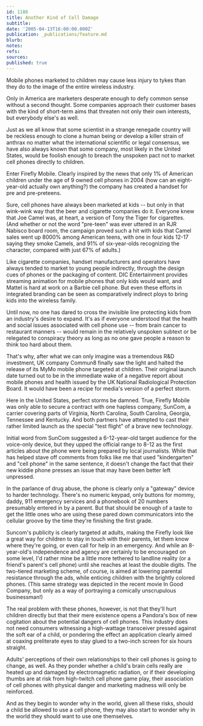 ```yaml
---
id: 1186
title: Another Kind of Cell Damage
subtitle: 
date: '2005-04-13T16:00:00.000Z'
publication: _publications/feature.md
blurb: 
notes: 
refs: 
sources: 
published: true
---
```

Mobile phones marketed to children may cause less injury to tykes than they do to the image of the entire wireless industry.

Only in America are marketers desperate enough to defy common sense without a second thought. Some companies approach their customer bases with the kind of short-term aims that threaten not only their own interests, but everybody else's as well.

Just as we all know that some scientist in a strange renegade country will be reckless enough to clone a human being or develop a killer strain of anthrax no matter what the international scientific or legal consensus, we have also always known that some company, most likely in the United States, would be foolish enough to breach the unspoken pact not to market cell phones directly to children.

Enter Firefly Mobile. Clearly inspired by the news that only 1% of American children under the age of 9 owned cell phones in 2004 (how can an eight-year-old actually own anything?) the company has created a handset for pre and pre-preteens.

Sure, cell phones have always been marketed at kids -- but only in that wink-wink way that the beer and cigarette companies do it. Everyone knew that Joe Camel was, at heart, a version of Tony the Tiger for cigarettes. (And whether or not the word "pre-teen" was ever uttered in an RJR Nabisco board room, the campaign proved such a hit with kids that Camel sales went up 8000% among American teens, with one in four kids 12-17 saying they smoke Camels, and 91% of six-year-olds recognizing the character, compared with just 67% of adults.)

Like cigarette companies, handset manufacturers and operators have always tended to market to young people indirectly, through the design cues of phones or the packaging of content. DIC Entertainment provides streaming animation for mobile phones that only kids would want, and Mattel is hard at work on a Barbie cell phone. But even these efforts in integrated branding can be seen as comparatively indirect ploys to bring kids into the wireless family.

Until now, no one has dared to cross the invisible line protecting kids from an industry's desire to expand. It's as if everyone understood that the health and social issues associated with cell phone use -- from brain cancer to restaurant manners -- would remain in the relatively unspoken subtext or be relegated to conspiracy theory as long as no one gave people a reason to think too hard about them.

That's why, after what we can only imagine was a tremendous R&D investment, UK company Commun8 finally saw the light and halted the release of its MyMo mobile phone targeted at children. Their original launch date turned out to be in the immediate wake of a negative report about mobile phones and health issued by the UK National Radiological Protection Board. It would have been a recipe for media's version of a perfect storm.

Here in the United States, perfect storms be damned. True, Firefly Mobile was only able to secure a contract with one hapless company, SunCom, a carrier covering parts of Virginia, North Carolina, South Carolina, Georgia, Tennessee and Kentucky. And both partners have attempted to cast their rather limited launch as the special "test flight" of a brave new technology.

Initial word from SunCom suggested a 6-12-year-old target audience for the voice-only device, but they upped the official range to 8-12 as the first articles about the phone were being prepared by local journalists. While that has helped stave off comments from folks like me that used "kindergarten" and "cell phone" in the same sentence, it doesn't change the fact that their new kiddie phone presses an issue that may have been better left unpressed.

In the parlance of drug abuse, the phone is clearly only a "gateway" device to harder technology. There's no numeric keypad, only buttons for mommy, daddy, 911 emergency services and a phonebook of 20 numbers presumably entered in by a parent. But that should be enough of a taste to get the little ones who are using these pared down communicators into the cellular groove by the time they're finishing the first grade.

Suncom's publicity is clearly targeted at adults, making the Firefly look like a great way for children to stay in touch with their parents, let them know where they're going, or even call for help in an emergency. And while an 8-year-old's independence and agency are certainly to be encouraged on some level, I'd rather mine be a little more tethered to landline reality (or a friend's parent's cell phone) until she reaches at least the double digits. The two-tiered marketing scheme, of course, is aimed at lowering parental resistance through the ads, while enticing children with the brightly colored phones. (This same strategy was depicted in the recent movie In Good Company, but only as a way of portraying a comically unscrupulous businessman!)

The real problem with these phones, however, is not that they'll hurt children directly but that their mere existence opens a Pandora's box of new cogitation about the potential dangers of cell phones. This industry does not need consumers witnessing a high-wattage transceiver pressed against the soft ear of a child, or pondering the effect an application clearly aimed at coaxing preliterate eyes to stay glued to a two-inch screen for six hours straight.

Adults' perceptions of their own relationships to their cell phones is going to change, as well. As they ponder whether a child's brain cells really are heated up and damaged by electromagnetic radiation, or if their developing thumbs are at risk from high-twitch cell phone game play, their association of cell phones with physical danger and marketing madness will only be reinforced.

And as they begin to wonder why in the world, given all these risks, should a child be allowed to use a cell phone, they may also start to wonder why in the world they should want to use one themselves.

